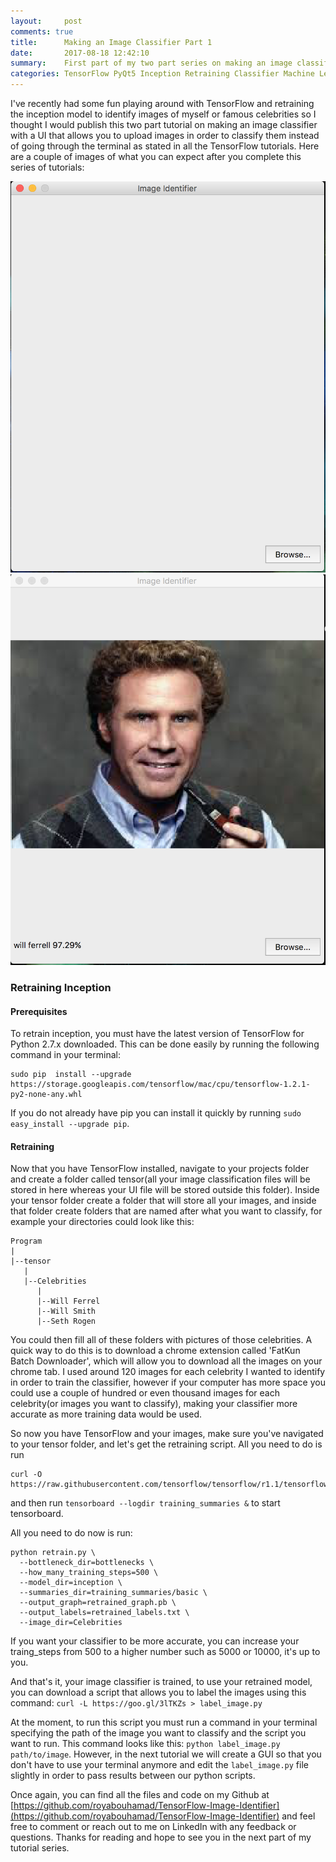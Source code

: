 ```yaml
---
layout:     post
comments: true
title:      Making an Image Classifier Part 1
date:       2017-08-18 12:42:10
summary:    First part of my two part series on making an image classifier with a GUI.
categories: TensorFlow PyQt5 Inception Retraining Classifier Machine Learning AI
---
```


I've recently had some fun playing around with TensorFlow and retraining the inception
model to identify images of myself or famous celebrities so I thought I would publish
this two part tutorial on making an image classifier with a UI that allows you to upload
images in order to classify them instead of going through the terminal as stated in all
the TensorFlow tutorials. Here are a couple of images of what you can expect after you
complete this series of tutorials:

![GUI](/images/ImageIdentifier/GUI.png)
![Classified Image](/images/ImageIdentifier/ClassifiedImage.png)

### Retraining Inception
#### Prerequisites

To retrain inception, you must have the latest version of TensorFlow for Python 2.7.x downloaded. This can be done easily by running the following command in your terminal:

```
sudo pip  install --upgrade https://storage.googleapis.com/tensorflow/mac/cpu/tensorflow-1.2.1-py2-none-any.whl
```
If you do not already have pip you can install it quickly by running ```sudo easy_install --upgrade pip```.

#### Retraining

Now that you have TensorFlow installed, navigate to your projects folder and create a folder called tensor(all your image classification files will be stored in here whereas your UI file will be stored outside this folder). Inside your tensor folder create a folder that will store all your images, and inside that folder create folders that are named after what you want to classify, for example your directories could look like this:

```
Program
|
|--tensor
   |
   |--Celebrities
      |
      |--Will Ferrel
      |--Will Smith
      |--Seth Rogen

```
You could then fill all of these folders with pictures of those celebrities. A quick way to do this is to download a chrome extension called 'FatKun Batch Downloader', which will allow you to download all the images on your chrome tab. I used around 120 images for each celebrity I wanted to identify in order to train the classifier, however if your computer has more space you could use a couple of hundred or even thousand images for each celebrity(or images you want to classify), making your classifier more accurate as more training data would be used.

So now you have TensorFlow and your images, make sure you've navigated to your tensor folder, and let's get the retraining script. All you need to do is run
```
curl -O https://raw.githubusercontent.com/tensorflow/tensorflow/r1.1/tensorflow/examples/image_retraining/retrain.py
```
and then run ```tensorboard --logdir training_summaries &``` to start tensorboard.

All you need to do now is run:

```
python retrain.py \
  --bottleneck_dir=bottlenecks \
  --how_many_training_steps=500 \
  --model_dir=inception \
  --summaries_dir=training_summaries/basic \
  --output_graph=retrained_graph.pb \
  --output_labels=retrained_labels.txt \
  --image_dir=Celebrities
```
If you want your classifier to be more accurate, you can increase your traing_steps from 500 to a higher number such as 5000 or 10000, it's up to you.

And that's it, your image classifier is trained, to use your retrained model, you can download a script that allows you to label the images using this command:
```curl -L https://goo.gl/3lTKZs > label_image.py```

At the moment, to run this script you must run a command in your terminal specifying the path of the image you want to classify and the script you want to run. This command looks like this:
```python label_image.py path/to/image```. However, in the next tutorial we will create a GUI so that you don't have to use your terminal anymore and edit the ```label_image.py``` file slightly in order to pass results between our python scripts.

Once again, you can find all the files and code on my Github at [https://github.com/royabouhamad/TensorFlow-Image-Identifier](https://github.com/royabouhamad/TensorFlow-Image-Identifier) and feel free to comment or reach out to me on LinkedIn with any feedback or questions. Thanks for reading and hope to see you in the next part of my tutorial series.
